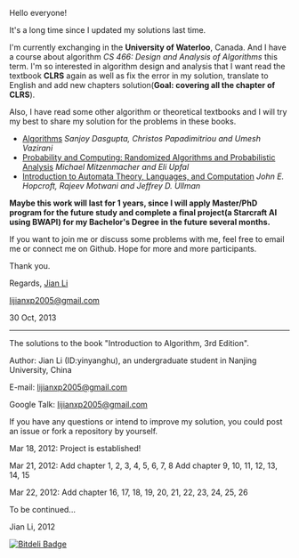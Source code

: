 Hello everyone!

It's a long time since I updated my solutions last time.

I'm currently exchanging in the **University of Waterloo**, Canada. And I have a course about algorithm *CS 466: Design and Analysis of Algorithms* this term. I'm so interested in algorithm design and analysis that I want read the textbook **CLRS** again as well as fix the error in my solution, translate to English and add new chapters solution(**Goal: covering all the chapter of CLRS**).

Also, I have read some other algorithm or theoretical textbooks and I will try my best to share my solution for the problems in these books.

* [Algorithms](http://www.amazon.ca/Algorithms-Sanjoy-Dasgupta/dp/0073523402) *Sanjoy Dasgupta, Christos Papadimitriou and Umesh Vazirani*
* [Probability and Computing: Randomized Algorithms and Probabilistic Analysis](http://www.amazon.ca/Probability-Computing-Randomized-Algorithms-Probabilistic/dp/0521835402) *Michael Mitzenmacher and Eli Upfal*
* [Introduction to Automata Theory, Languages, and Computation](http://www.amazon.ca/Introduction-Automata-Theory-Languages-Computation/dp/0321455363) *John E. Hopcroft, Rajeev Motwani and Jeffrey D. Ullman*

**Maybe this work will last for 1 years, since I will apply Master/PhD program for the future study and complete a final project(a Starcraft AI using BWAPI) for my Bachelor's Degree in the future several months.**

If you want to join me or discuss some problems with me, feel free to email me or connect me on Github. Hope for more and more participants.

Thank you.

Regards,
[Jian Li](http://yinyanghu.github.io)

lijianxp2005@gmail.com

30 Oct, 2013

-----------------------------------------------

The solutions to the book "Introduction to Algorithm, 3rd Edition".

Author: Jian Li (ID:yinyanghu), an undergraduate student in Nanjing University, China

E-mail: lijianxp2005@gmail.com

Google Talk: lijianxp2005@gmail.com

If you have any questions or intend to improve my solution, you could post an issue or fork a repository by yourself.

Mar 18, 2012:
	Project is established!

Mar 21, 2012:
	Add chapter 1, 2, 3, 4, 5, 6, 7, 8
	Add chapter 9, 10, 11, 12, 13, 14, 15

Mar 22, 2012:
	Add chapter 16, 17, 18, 19, 20, 21, 22, 23, 24, 25, 26

To be continued...

Jian Li, 2012


[![Bitdeli Badge](https://d2weczhvl823v0.cloudfront.net/yinyanghu/clrs-solutions/trend.png)](https://bitdeli.com/free "Bitdeli Badge")

